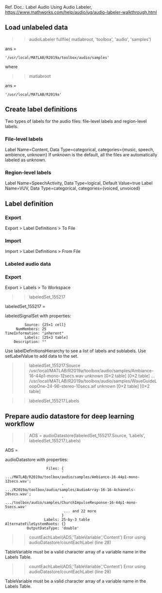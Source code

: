 
Ref. Doc.: Label Audio Using Audio Labeler, https://www.mathworks.com/help/audio/ug/audio-labeler-walkthrough.html

## Load unlabeled data
>> audioLabeler
>> fullfile( matlabroot, 'toolbox', 'audio', 'samples')

ans =

    '/usr/local/MATLAB/R2019a/toolbox/audio/samples'

where
>> matlabroot

ans =

    '/usr/local/MATLAB/R2019a'

## Create label definitions
Two types of labels for the audio files: file-level labels and region-level labels.
### File-level labels
  Label Name=Content, Data Type=categorical, categories={music, speech, ambience, unknown}
  If unknown is the default, all the files are automatically labeled as unknown.
### Region-level labels
  Label Name=SpeechActivity, Data Type=logical, Default Value=true
  Label Name=VUV, Data Type=categorical, categories={voiced, unvoiced}

## Label definition
### Export
Export > Label Definitions > To File
### Import
Import > Label Definitions > From File

### Labeled audio data
### Export
Export > Labels > To Workspace

>> labeledSet_155217

labeledSet_155217 = 

  labeledSignalSet with properties:

             Source: {25×1 cell}
         NumMembers: 25
    TimeInformation: "inherent"
             Labels: [25×3 table]
        Description: ""

 Use labelDefinitionsHierarchy to see a list of labels and sublabels.
 Use setLabelValue to add data to the set.

>> labeledSet_155217.Source
    /usr/local/MATLAB/R2019a/toolbox/audio/samples/Ambiance-16-44p1-mono-12secs.wav                                              unknown     [0×2 table]      [0×2 table]
      ...
    /usr/local/MATLAB/R2019a/toolbox/audio/samples/WaveGuideLoopOne-24-96-stereo-10secs.aif                                      unknown     [0×2 table]      [0×2 table]

>> labeledSet_155217.Labels

## Prepare audio datastore for deep learning workflow

>> ADS = audioDatastore(labeledSet_155217.Source, 'Labels', labeledSet_155217.Labels)

ADS = 

  audioDatastore with properties:

                       Files: {
                              ' .../MATLAB/R2019a/toolbox/audio/samples/Ambiance-16-44p1-mono-12secs.wav';
                              ' .../R2019a/toolbox/audio/samples/AudioArray-16-16-4channels-20secs.wav';
                              ' .../toolbox/audio/samples/ChurchImpulseResponse-16-44p1-mono-5secs.wav'
                               ... and 22 more
                              }
                      Labels: 25-by-3 table
    AlternateFileSystemRoots: {}
              OutputDataType: 'double'

>> countEachLabel(ADS,'TableVariable','Content')
Error using audioDatastore/countEachLabel (line 28)

 TableVariable must be a valid character array of a variable name in the Labels Table.
 
>> countEachLabel(ADS,'TableVariable','Content')
Error using audioDatastore/countEachLabel (line 28)

 TableVariable must be a valid character array of a variable name in the Labels Table.
 
>>
